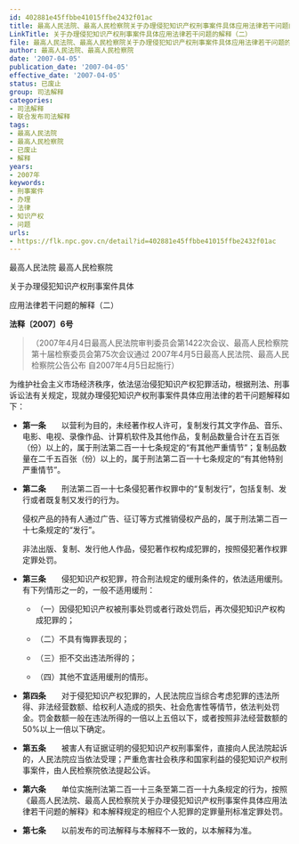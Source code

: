 ```yaml
---
id: 402881e45ffbbe41015ffbe2432f01ac
title: 最高人民法院、最高人民检察院关于办理侵犯知识产权刑事案件具体应用法律若干问题的解释（二）
LinkTitle: 关于办理侵犯知识产权刑事案件具体应用法律若干问题的解释（二）
file: 最高人民法院、最高人民检察院关于办理侵犯知识产权刑事案件具体应用法律若干问题的解释（二）_20070405_402881e45ffbbe41015ffbe2432f01ac.docx
author: 最高人民法院、最高人民检察院
date: '2007-04-05'
publication_date: '2007-04-05'
effective_date: '2007-04-05'
status: 已废止
group: 司法解释
categories:
- 司法解释
- 联合发布司法解释
tags:
- 最高人民法院
- 最高人民检察院
- 已废止
- 解释
years:
- 2007年
keywords:
- 刑事案件
- 办理
- 法律
- 知识产权
- 问题
urls:
- https://flk.npc.gov.cn/detail?id=402881e45ffbbe41015ffbe2432f01ac
---
```


最高人民法院 最高人民检察院

关于办理侵犯知识产权刑事案件具体

应用法律若干问题的解释（二）

**法释〔2007〕6号**

> （2007年4月4日最高人民法院审判委员会第1422次会议、最高人民检察院第十届检察委员会第75次会议通过 2007年4月5日最高人民法院、最高人民检察院公告公布 自2007年4月5日起施行）

为维护社会主义市场经济秩序，依法惩治侵犯知识产权犯罪活动，根据刑法、刑事诉讼法有关规定，现就办理侵犯知识产权刑事案件具体应用法律的若干问题解释如下：

- **第一条**　　以营利为目的，未经著作权人许可，复制发行其文字作品、音乐、电影、电视、录像作品、计算机软件及其他作品，复制品数量合计在五百张（份）以上的，属于刑法第二百一十七条规定的“有其他严重情节”；复制品数量在二千五百张（份）以上的，属于刑法第二百一十七条规定的“有其他特别严重情节”。

- **第二条**　　刑法第二百一十七条侵犯著作权罪中的“复制发行”，包括复制、发行或者既复制又发行的行为。

  侵权产品的持有人通过广告、征订等方式推销侵权产品的，属于刑法第二百一十七条规定的“发行”。

  非法出版、复制、发行他人作品，侵犯著作权构成犯罪的，按照侵犯著作权罪定罪处罚。

- **第三条**　　侵犯知识产权犯罪，符合刑法规定的缓刑条件的，依法适用缓刑。有下列情形之一的，一般不适用缓刑：

  - （一）因侵犯知识产权被刑事处罚或者行政处罚后，再次侵犯知识产权构成犯罪的；

  - （二）不具有悔罪表现的；

  - （三）拒不交出违法所得的；

  - （四）其他不宜适用缓刑的情形。

- **第四条**　　对于侵犯知识产权犯罪的，人民法院应当综合考虑犯罪的违法所得、非法经营数额、给权利人造成的损失、社会危害性等情节，依法判处罚金。罚金数额一般在违法所得的一倍以上五倍以下，或者按照非法经营数额的50%以上一倍以下确定。

- **第五条**　　被害人有证据证明的侵犯知识产权刑事案件，直接向人民法院起诉的，人民法院应当依法受理；严重危害社会秩序和国家利益的侵犯知识产权刑事案件，由人民检察院依法提起公诉。

- **第六条**　　单位实施刑法第二百一十三条至第二百一十九条规定的行为，按照《最高人民法院、最高人民检察院关于办理侵犯知识产权刑事案件具体应用法律若干问题的解释》和本解释规定的相应个人犯罪的定罪量刑标准定罪处罚。

- **第七条**　　以前发布的司法解释与本解释不一致的，以本解释为准。

